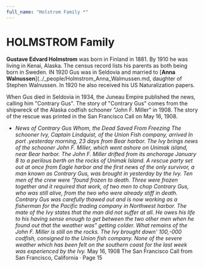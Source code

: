 ```yaml
---
full_name: "Holstrom Family *"
---
```

# HOLMSTROM Family

**Gustave Edvard Holmstrom** was born in Finland in 1881.  By 1910 he was living in Kenai, Alaska.  The census record lists his parents as both being born in Sweden. IN 1920 Gus was in Seldovia and married to [**Anna Walnussen**](../_people/Holmstrom_Anna_Walmussen.md, daughter of Stephen Walnussen. In 1920 he also received his US Naturalization papers. 

When Gus died in Seldovia in 1934, the Juneau Empire published the news, calling him "Contrary Gus". The story of "Contrary Gus" comes from the shipwreck of the Alaska codfish schooner "John F. Miller" in 1908. The story of the rescue was printed in the San Francisco Call on May 16, 1908.

- *News of Contrary Gus Whom, the Dead Saved From Freezing The schooner Ivy, Captain Lindquist, of the Union Fish company, arrived In port .yesterday morning, 23 days from Bear harbor. The Ivy brings news of the schooner John F. Miller, which went ashore on Unimak island, near Bear harbor. The John F. Miller drifted from its anchorage January 8 to a perilous berth on the rocks of Unimak Island. A rescue party set out at once from Eagle harbor and the first news of the only survivor, a man known as Contrary Gus, was brought in yesterday by the Ivy. Ten men of the crew were "found frozen to death. Three were frozen together and it required that work, of two men to chop Contrary Gus, who was still alive, from the two who were already stiff in death. Contrary Gus was carefully thawed out and is now working as a fisherman for the Pacific trading company in Northwest harbor. The mate of the Ivy states that the man did not suffer at all. He owes his life to his having sense enough to get between the two other men when he found out that the weather was" getting colder. What remains of the John F. Miller is still on the rocks. The Ivy brought down' 100,-000 codfish, consigned to the Union fish company. None of the severe weather which has been felt on the southern coast for the last week was experienced by the Ivy.* 
           May 16, 1908  The San Francisco Call from San Francisco, California · Page 15


